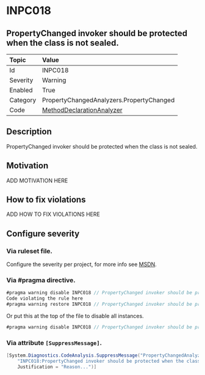 # INPC018
## PropertyChanged invoker should be protected when the class is not sealed.

| Topic    | Value
| :--      | :--
| Id       | INPC018
| Severity | Warning
| Enabled  | True
| Category | PropertyChangedAnalyzers.PropertyChanged
| Code     | [MethodDeclarationAnalyzer]([MethodDeclarationAnalyzer](https://github.com/DotNetAnalyzers/PropertyChangedAnalyzers/blob/master/PropertyChangedAnalyzers/Analyzers/MethodDeclarationAnalyzer.cs))


## Description

PropertyChanged invoker should be protected when the class is not sealed.

## Motivation

ADD MOTIVATION HERE

## How to fix violations

ADD HOW TO FIX VIOLATIONS HERE

<!-- start generated config severity -->
## Configure severity

### Via ruleset file.

Configure the severity per project, for more info see [MSDN](https://msdn.microsoft.com/en-us/library/dd264949.aspx).

### Via #pragma directive.
```C#
#pragma warning disable INPC018 // PropertyChanged invoker should be protected when the class is not sealed.
Code violating the rule here
#pragma warning restore INPC018 // PropertyChanged invoker should be protected when the class is not sealed.
```

Or put this at the top of the file to disable all instances.
```C#
#pragma warning disable INPC018 // PropertyChanged invoker should be protected when the class is not sealed.
```

### Via attribute `[SuppressMessage]`.

```C#
[System.Diagnostics.CodeAnalysis.SuppressMessage("PropertyChangedAnalyzers.PropertyChanged", 
    "INPC018:PropertyChanged invoker should be protected when the class is not sealed.", 
    Justification = "Reason...")]
```
<!-- end generated config severity -->
